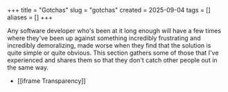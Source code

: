 +++
title = "Gotchas"
slug = "gotchas"
created = 2025-09-04
tags = []
aliases = []
+++

Any software developer who's been at it long enough will have a few times where they've been up against something incredibly frustrating and incredibly demoralizing, made worse when they find that the solution is quite simple or quite obvious. This section gathers some of those that I've experienced and shares them so that they don't catch other people out in the same way.

- [[iframe Transparency]]
